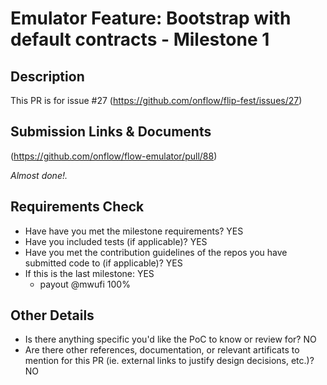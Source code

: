 # Emulator Feature: Bootstrap with default contracts - Milestone 1

## Description

This PR is for issue #27 (https://github.com/onflow/flip-fest/issues/27)


## Submission Links & Documents

(https://github.com/onflow/flow-emulator/pull/88)

*Almost done!.*

## Requirements Check

- Have have you met the milestone requirements? YES
- Have you included tests (if applicable)? YES
- Have you met the contribution guidelines of the repos you have submitted code to (if applicable)? YES
- If this is the last milestone: YES
  - payout @mwufi 100%

## Other Details

- Is there anything specific you'd like the PoC to know or review for? NO
- Are there other references, documentation, or relevant artificats to mention for this PR (ie. external links to justify design decisions, etc.)? NO